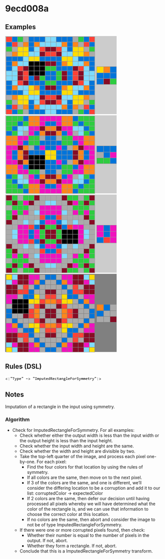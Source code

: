 # 9ecd008a

## Examples

![ARC examples for 9ecd008a](examples.png?raw=true)

## Rules (DSL)

![DSL rules for 9ecd008a](rules.png?raw=true)

## Notes
Imputation of a rectangle in the input using symmetry.


### Algorithm

* Check for ImputedRectangleForSymmetry. For all examples:
   * Check whether either the output width is less than the input width or the output height is less than the input height.
   * Check whether the input width and height are the same.
   * Check whether the width and height are divisible by two.
   * Take the top-left quarter of the image, and process each pixel one-by-one. For each pixel:
       * Find the four colors for that location by using the rules of symmetry.
       * If all colors are the same, then move on to the next pixel.
       * If 3 of the colors are the same, and one is different, we’ll consider the differing location to be a corruption and add it to our list: corruptedColor -> expectedColor
       * If 2 colors are the same, then defer our decision until having processed all pixels whereby we will have determined what the color of the rectangle is, and we can use that information to choose the correct color at this location.
       * If no colors are the same, then abort and consider the image to not be of type ImputedRectangleForSymmetry.
   * If there were one or more corrupted pixels found, then check:
       * Whether their number is equal to the number of pixels in the output. If not, abort.
       * Whether they form a rectangle. If not, abort.
   * Conclude that this is a ImputedRectangleForSymmetry transform.